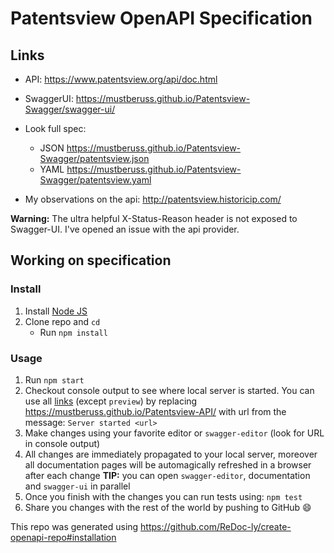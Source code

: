 # Patentsview OpenAPI Specification

## Links
- API: https://www.patentsview.org/api/doc.html

- SwaggerUI: https://mustberuss.github.io/Patentsview-Swagger/swagger-ui/
- Look full spec:
    + JSON https://mustberuss.github.io/Patentsview-Swagger/patentsview.json
    + YAML https://mustberuss.github.io/Patentsview-Swagger/patentsview.yaml
- My observations on the api: http://patentsview.historicip.com/

**Warning:** The ultra helpful X-Status-Reason header is not exposed to Swagger-UI. I've opened an issue with the api provider.

## Working on specification
### Install

1. Install [Node JS](https://nodejs.org/)
2. Clone repo and `cd`
    + Run `npm install`

### Usage

1. Run `npm start`
2. Checkout console output to see where local server is started. You can use all [links](#links) (except `preview`) by replacing https://mustberuss.github.io/Patentsview-API/ with url from the message: `Server started <url>`
3. Make changes using your favorite editor or `swagger-editor` (look for URL in console output)
4. All changes are immediately propagated to your local server, moreover all documentation pages will be automagically refreshed in a browser after each change
**TIP:** you can open `swagger-editor`, documentation and `swagger-ui` in parallel
5. Once you finish with the changes you can run tests using: `npm test`
6. Share you changes with the rest of the world by pushing to GitHub :smile:

This repo was generated using https://github.com/ReDoc-ly/create-openapi-repo#installation
